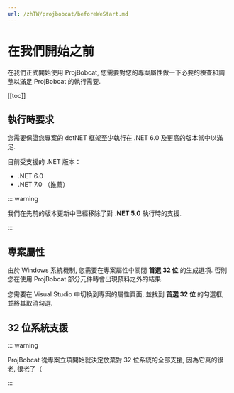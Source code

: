 ```yaml
---
url: /zhTW/projbobcat/beforeWeStart.md
---
```

# 在我們開始之前

在我們正式開始使用 ProjBobcat, 您需要對您的專案屬性做一下必要的檢查和調整以滿足 ProjBobcat 的執行需要.

\[\[toc]]

## 執行時要求

您需要保證您專案的 dotNET 框架至少執行在 .NET 6.0 及更高的版本當中以滿足.

目前受支援的 .NET 版本：

* .NET 6.0
* .NET 7.0 （推薦）

::: warning

我們在先前的版本更新中已經移除了對 **.NET 5.0** 執行時的支援.

:::

## 專案屬性

由於 Windows 系統機制, 您需要在專案屬性中關閉 **首選 32 位** 的生成選項. 否則您在使用 ProjBobcat 部分元件時會出現預料之外的結果.

您需要在 Visual Studio 中切換到專案的屬性頁面, 並找到 **首選 32 位** 的勾選框, 並將其取消勾選.

## 32 位系統支援

::: warning

ProjBobcat 從專案立項開始就決定放棄對 32 位系統的全部支援, 因為它真的很老, 很老了（

:::
